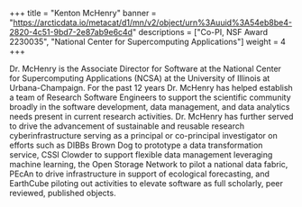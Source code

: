 +++
title = "Kenton McHenry"
banner = "https://arcticdata.io/metacat/d1/mn/v2/object/urn%3Auuid%3A54eb8be4-2820-4c51-9bd7-2e87ab9e6c4d"
descriptions = ["Co-PI, NSF Award 2230035", "National Center for Supercomputing Applications"]
weight = 4
+++

Dr. McHenry is the Associate Director for Software at the National Center for Supercomputing Applications (NCSA) at the University of Illinois at Urbana-Champaign. For the past 12 years Dr. McHenry has helped establish a team of Research Software Engineers to support the scientific community broadly in the software development, data management, and data analytics needs present in current research activities.  Dr. McHenry has further served to drive the advancement of sustainable and reusable research cyberinfrastructure serving as a principal or co-principal investigator on efforts such as DIBBs Brown Dog to prototype a data transformation service, CSSI Clowder to support flexible data management leveraging machine learning, the Open Storage Network to pilot a national data fabric, PEcAn to drive infrastructure in support of ecological forecasting, and EarthCube piloting out activities to elevate software as full scholarly, peer reviewed, published objects.
